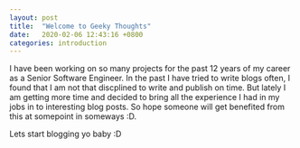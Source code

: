 ```yaml
---
layout: post
title:  "Welcome to Geeky Thoughts"
date:   2020-02-06 12:43:16 +0800
categories: introduction
---
```

I have been working on so many projects for the past 12 years of my career as a Senior Software Engineer. In the past I have tried to write blogs often, I found that I am not that discplined to write and publish on time. But lately I am getting more time and decided to bring all the experience I had in my jobs in to interesting blog posts. So hope someone will get benefited from this at somepoint in someways :D.

Lets start blogging yo baby :D 


